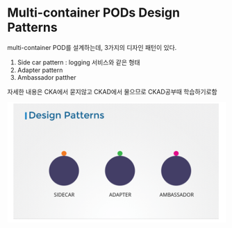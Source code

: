 # Multi-container PODs Design Patterns
multi-container POD를 설계하는데, 3가지의 디자인 패턴이 있다.
1. Side car pattern : logging 서비스와 같은 형태
2. Adapter pattern
3. Ambassador patther

자세한 내용은 CKA에서 묻지않고 CKAD에서 물으므로 CKAD공부때 학습하기로함  


![Design Pattern](../contents/designPattern.PNG)
